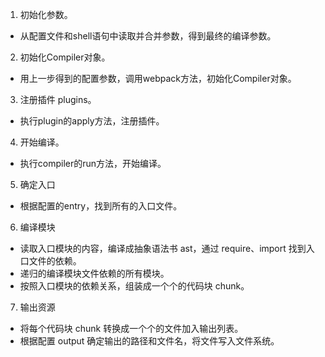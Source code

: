 1. 初始化参数。
- 从配置文件和shell语句中读取并合并参数，得到最终的编译参数。

2. 初始化Compiler对象。
- 用上一步得到的配置参数，调用webpack方法，初始化Compiler对象。

3. 注册插件 plugins。
- 执行plugin的apply方法，注册插件。

4. 开始编译。
- 执行compiler的run方法，开始编译。

5. 确定入口
- 根据配置的entry，找到所有的入口文件。

6. 编译模块
- 读取入口模块的内容，编译成抽象语法书 ast，通过 require、import 找到入口文件的依赖。
- 递归的编译模块文件依赖的所有模块。
- 按照入口模块的依赖关系，组装成一个个的代码块 chunk。

7. 输出资源
- 将每个代码块 chunk 转换成一个个的文件加入输出列表。
- 根据配置 output 确定输出的路径和文件名，将文件写入文件系统。
